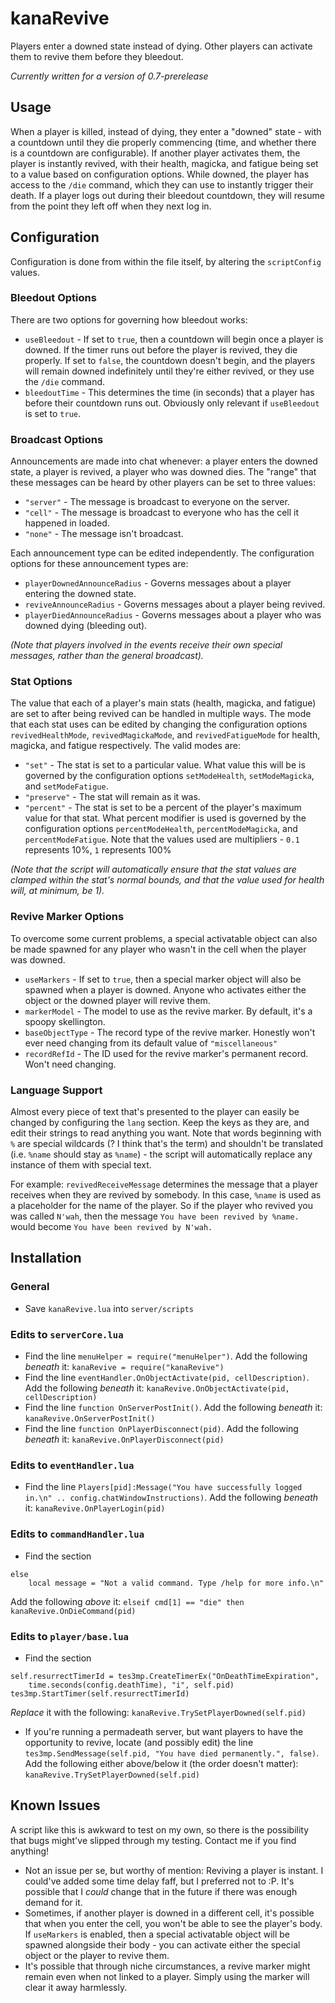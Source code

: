 # kanaRevive
Players enter a downed state instead of dying. Other players can activate them to revive them before they bleedout.

*Currently written for a version of 0.7-prerelease*

## Usage
When a player is killed, instead of dying, they enter a "downed" state - with a countdown until they die properly commencing (time, and whether there is a countdown are configurable). If another player activates them, the player is instantly revived, with their health, magicka, and fatigue being set to a value based on configuration options. While downed, the player has access to the `/die` command, which they can use to instantly trigger their death. If a player logs out during their bleedout countdown, they will resume from the point they left off when they next log in.

## Configuration
Configuration is done from within the file itself, by altering the `scriptConfig` values.
### Bleedout Options
There are two options for governing how bleedout works:
- `useBleedout` - If set to `true`, then a countdown will begin once a player is downed. If the timer runs out before the player is revived, they die properly. If set to `false`, the countdown doesn't begin, and the players will remain downed indefinitely until they're either revived, or they use the `/die` command.
- `bleedoutTime` - This determines the time (in seconds) that a player has before their countdown runs out. Obviously only relevant if `useBleedout` is set to `true`.
### Broadcast Options
Announcements are made into chat whenever: a player enters the downed state, a player is revived, a player who was downed dies. The "range" that these messages can be heard by other players can be set to three values:
- `"server"` - The message is broadcast to everyone on the server.
- `"cell"` - The message is broadcast to everyone who has the cell it happened in loaded.
- `"none"` - The message isn't broadcast.

Each announcement type can be edited independently. The configuration options for these announcement types are:
- `playerDownedAnnounceRadius` - Governs messages about a player entering the downed state.
- `reviveAnnounceRadius` - Governs messages about a player being revived.
- `playerDiedAnnounceRadius` - Governs messages about a player who was downed dying (bleeding out).

*(Note that players involved in the events receive their own special messages, rather than the general broadcast).*
### Stat Options
The value that each of a player's main stats (health, magicka, and fatigue) are set to after being revived can be handled in multiple ways. The mode that each stat uses can be edited by changing the configuration options `revivedHealthMode`, `revivedMagickaMode`, and `revivedFatigueMode` for health, magicka, and fatigue respectively. The valid modes are:
- `"set"` - The stat is set to a particular value. What value this will be is governed by the configuration options `setModeHealth`, `setModeMagicka`, and `setModeFatigue`.
- `"preserve"` - The stat will remain as it was.
- `"percent"` - The stat is set to be a percent of the player's maximum value for that stat. What percent modifier is used is governed by the configuration options `percentModeHealth`, `percentModeMagicka`, and `percentModeFatigue`. Note that the values used are multipliers - `0.1` represents 10%, `1` represents 100%

*(Note that the script will automatically ensure that the stat values are clamped within the stat's normal bounds, and that the value used for health will, at minimum, be 1).*
### Revive Marker Options
To overcome some current problems, a special activatable object can also be made spawned for any player who wasn't in the cell when the player was downed.
- `useMarkers` - If set to `true`, then a special marker object will also be spawned when a player is downed. Anyone who activates either the object or the downed player will revive them.
- `markerModel` - The model to use as the revive marker. By default, it's a spoopy skellington.
- `baseObjectType` - The record type of the revive marker. Honestly won't ever need changing from its default value of `"miscellaneous"`
- `recordRefId` - The ID used for the revive marker's permanent record. Won't need changing.

### Language Support
Almost every piece of text that's presented to the player can easily be changed by configuring the `lang` section. Keep the keys as they are, and edit their strings to read anything you want. Note that words beginning with `%` are special wildcards (? I think that's the term) and shouldn't be translated (i.e. `%name` should stay as `%name`) - the script will automatically replace any instance of them with special text.

For example: `revivedReceiveMessage` determines the message that a player receives when they are revived by somebody. In this case, `%name` is used as a placeholder for the name of the player. So if the player who revived you was called `N'wah`, then the message `You have been revived by %name.` would become `You have been revived by N'wah.`

## Installation
### General
- Save `kanaRevive.lua` into `server/scripts`
### Edits to `serverCore.lua`
- Find the line `menuHelper = require("menuHelper")`. Add the following *beneath* it: ```kanaRevive = require("kanaRevive")```
- Find the line `eventHandler.OnObjectActivate(pid, cellDescription)`. Add the following *beneath* it: ```kanaRevive.OnObjectActivate(pid, cellDescription)```
- Find the line `function OnServerPostInit()`. Add the following *beneath* it: ```kanaRevive.OnServerPostInit()```
- Find the line `function OnPlayerDisconnect(pid)`. Add the following *beneath* it: ```kanaRevive.OnPlayerDisconnect(pid)```
### Edits to `eventHandler.lua`
- Find the line `Players[pid]:Message("You have successfully logged in.\n" .. config.chatWindowInstructions)`. Add the following *beneath* it: ```kanaRevive.OnPlayerLogin(pid)```
### Edits to `commandHandler.lua`
- Find the section
```
else
	local message = "Not a valid command. Type /help for more info.\n"
```
Add the following *above* it: `elseif cmd[1] == "die" then kanaRevive.OnDieCommand(pid)`
### Edits to `player/base.lua`
- Find the section
```
self.resurrectTimerId = tes3mp.CreateTimerEx("OnDeathTimeExpiration",
	time.seconds(config.deathTime), "i", self.pid)
tes3mp.StartTimer(self.resurrectTimerId)
```
*Replace* it with the following: `kanaRevive.TrySetPlayerDowned(self.pid)`
- If you're running a permadeath server, but want players to have the opportunity to revive, locate (and possibly edit) the line `tes3mp.SendMessage(self.pid, "You have died permanently.", false)`. Add the following either above/below it (the order doesn't matter): `kanaRevive.TrySetPlayerDowned(self.pid)`

## Known Issues
A script like this is awkward to test on my own, so there is the possibility that bugs might've slipped through my testing. Contact me if you find anything!
- Not an issue per se, but worthy of mention: Reviving a player is instant. I could've added some time delay faff, but I preferred not to :P. It's possible that I *could* change that in the future if there was enough demand for it.
- Sometimes, if another player is downed in a different cell, it's possible that when you enter the cell, you won't be able to see the player's body. If `useMarkers` is enabled, then a special activatable object will be spawned alongside their body - you can activate either the special object or the player to revive them.
- It's possible that through niche circumstances, a revive marker might remain even when not linked to a player. Simply using the marker will clear it away harmlessly.
